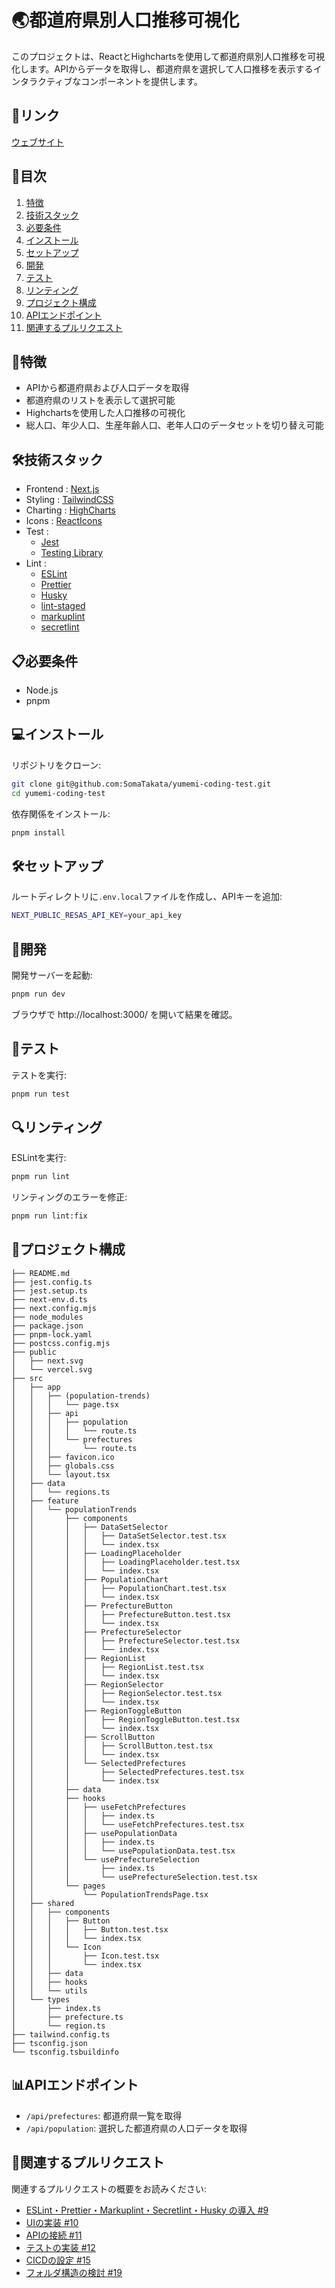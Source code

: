# 🌏都道府県別人口推移可視化

このプロジェクトは、ReactとHighchartsを使用して都道府県別人口推移を可視化します。APIからデータを取得し、都道府県を選択して人口推移を表示するインタラクティブなコンポーネントを提供します。

## 🔗リンク

[ウェブサイト](https://yumemi-coding-test-soma.vercel.app/)

## 📖目次

1. [特徴](#特徴)
2. [技術スタック](#技術スタック)
3. [必要条件](#必要条件)
4. [インストール](#インストール)
5. [セットアップ](#セットアップ)
6. [開発](#開発)
7. [テスト](#テスト)
8. [リンティング](#リンティング)
9. [プロジェクト構成](#プロジェクト構成)
10. [APIエンドポイント](#apiエンドポイント)
11. [関連するプルリクエスト](#関連するプルリクエスト)

## 🌟特徴

- APIから都道府県および人口データを取得
- 都道府県のリストを表示して選択可能
- Highchartsを使用した人口推移の可視化
- 総人口、年少人口、生産年齢人口、老年人口のデータセットを切り替え可能

## 🛠技術スタック

- Frontend : [Next.js](https://nextjs.org/)
- Styling : [TailwindCSS](https://tailwindcss.com/)
- Charting : [HighCharts](https://www.highcharts.com/)
- Icons : [ReactIcons](https://react-icons.github.io/react-icons/)
- Test :
  - [Jest](https://jestjs.io/ja/)
  - [Testing Library](https://testing-library.com/)
- Lint :
  - [ESLint](https://eslint.org/)
  - [Prettier](https://prettier.io/)
  - [Husky](https://typicode.github.io/husky/)
  - [lint-staged](https://github.com/lint-staged/lint-staged)
  - [markuplint](https://markuplint.dev/ja/)
  - [secretlint](https://github.com/secretlint/secretlint)

## 📋必要条件

- Node.js
- pnpm

## 💻インストール

リポジトリをクローン:

```bash
git clone git@github.com:SomaTakata/yumemi-coding-test.git
cd yumemi-coding-test
```

依存関係をインストール:

```bash
pnpm install
```

## 🛠️セットアップ

ルートディレクトリに`.env.local`ファイルを作成し、APIキーを追加:

```bash
NEXT_PUBLIC_RESAS_API_KEY=your_api_key
```

## 🚀開発

開発サーバーを起動:

```bash
pnpm run dev
```

ブラウザで http://localhost:3000/ を開いて結果を確認。

## 🧪テスト

テストを実行:

```bash
pnpm run test
```

## 🔍リンティング

ESLintを実行:

```bash
pnpm run lint
```

リンティングのエラーを修正:

```bash
pnpm run lint:fix
```

## 📂プロジェクト構成

```plaintext
├── README.md
├── jest.config.ts
├── jest.setup.ts
├── next-env.d.ts
├── next.config.mjs
├── node_modules
├── package.json
├── pnpm-lock.yaml
├── postcss.config.mjs
├── public
│   ├── next.svg
│   └── vercel.svg
├── src
│   ├── app
│   │   ├── (population-trends)
│   │   │   └── page.tsx
│   │   ├── api
│   │   │   ├── population
│   │   │   │   └── route.ts
│   │   │   └── prefectures
│   │   │       └── route.ts
│   │   ├── favicon.ico
│   │   ├── globals.css
│   │   └── layout.tsx
│   ├── data
│   │   └── regions.ts
│   ├── feature
│   │   └── populationTrends
│   │       ├── components
│   │       │   ├── DataSetSelector
│   │       │   │   ├── DataSetSelector.test.tsx
│   │       │   │   └── index.tsx
│   │       │   ├── LoadingPlaceholder
│   │       │   │   ├── LoadingPlaceholder.test.tsx
│   │       │   │   └── index.tsx
│   │       │   ├── PopulationChart
│   │       │   │   ├── PopulationChart.test.tsx
│   │       │   │   └── index.tsx
│   │       │   ├── PrefectureButton
│   │       │   │   ├── PrefectureButton.test.tsx
│   │       │   │   └── index.tsx
│   │       │   ├── PrefectureSelector
│   │       │   │   ├── PrefectureSelector.test.tsx
│   │       │   │   └── index.tsx
│   │       │   ├── RegionList
│   │       │   │   ├── RegionList.test.tsx
│   │       │   │   └── index.tsx
│   │       │   ├── RegionSelector
│   │       │   │   ├── RegionSelector.test.tsx
│   │       │   │   └── index.tsx
│   │       │   ├── RegionToggleButton
│   │       │   │   ├── RegionToggleButton.test.tsx
│   │       │   │   └── index.tsx
│   │       │   ├── ScrollButton
│   │       │   │   ├── ScrollButton.test.tsx
│   │       │   │   └── index.tsx
│   │       │   └── SelectedPrefectures
│   │       │       ├── SelectedPrefectures.test.tsx
│   │       │       └── index.tsx
│   │       ├── data
│   │       ├── hooks
│   │       │   ├── useFetchPrefectures
│   │       │   │   ├── index.ts
│   │       │   │   └── useFetchPrefectures.test.tsx
│   │       │   ├── usePopulationData
│   │       │   │   ├── index.ts
│   │       │   │   └── usePopulationData.test.tsx
│   │       │   └── usePrefectureSelection
│   │       │       ├── index.ts
│   │       │       └── usePrefectureSelection.test.tsx
│   │       └── pages
│   │           └── PopulationTrendsPage.tsx
│   ├── shared
│   │   ├── components
│   │   │   ├── Button
│   │   │   │   ├── Button.test.tsx
│   │   │   │   └── index.tsx
│   │   │   └── Icon
│   │   │       ├── Icon.test.tsx
│   │   │       └── index.tsx
│   │   ├── data
│   │   ├── hooks
│   │   └── utils
│   └── types
│       ├── index.ts
│       ├── prefecture.ts
│       └── region.ts
├── tailwind.config.ts
├── tsconfig.json
└── tsconfig.tsbuildinfo
```

## 📊APIエンドポイント

- `/api/prefectures`: 都道府県一覧を取得
- `/api/population`: 選択した都道府県の人口データを取得

## 🔄関連するプルリクエスト

関連するプルリクエストの概要をお読みください:

- [ESLint・Prettier・Markuplint・Secretlint・Husky の導入 #9](https://github.com/SomaTakata/yumemi-coding-test/pull/9)
- [UIの実装 #10](https://github.com/SomaTakata/yumemi-coding-test/pull/10)
- [APIの接続 #11](https://github.com/SomaTakata/yumemi-coding-test/pull/11)
- [テストの実装 #12](https://github.com/SomaTakata/yumemi-coding-test/pull/12)
- [CICDの設定 #15](https://github.com/SomaTakata/yumemi-coding-test/pull/15)
- [フォルダ構造の検討 #19](https://github.com/SomaTakata/yumemi-coding-test/pull/19)
